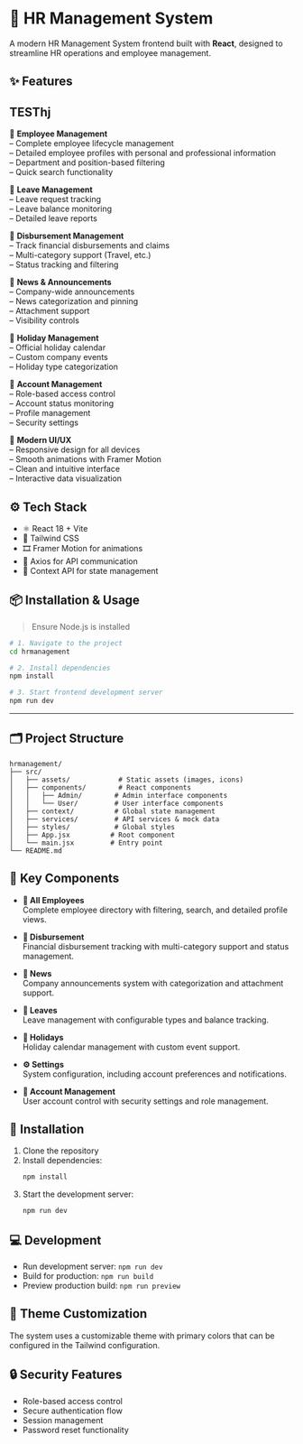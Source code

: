 # 💼 HR Management System

A modern HR Management System frontend built with **React**, designed to streamline HR operations and employee management.

## ✨ Features
## TESThj
🔹 **Employee Management**  
– Complete employee lifecycle management  
– Detailed employee profiles with personal and professional information  
– Department and position-based filtering  
– Quick search functionality  

🔹 **Leave Management**  
– Leave request tracking  
– Leave balance monitoring  
– Detailed leave reports  

🔹 **Disbursement Management**  
– Track financial disbursements and claims  
– Multi-category support (Travel, etc.)  
– Status tracking and filtering  

🔹 **News & Announcements**  
– Company-wide announcements  
– News categorization and pinning  
– Attachment support  
– Visibility controls  

🔹 **Holiday Management**  
– Official holiday calendar  
– Custom company events  
– Holiday type categorization  

🔹 **Account Management**  
– Role-based access control  
– Account status monitoring  
– Profile management  
– Security settings  

🔹 **Modern UI/UX**  
– Responsive design for all devices  
– Smooth animations with Framer Motion  
– Clean and intuitive interface  
– Interactive data visualization  



## ⚙️ Tech Stack

- ⚛️ React 18 + Vite  
- 🎨 Tailwind CSS  
- 🎞️ Framer Motion for animations  
- 🔄 Axios for API communication  
- 🎯 Context API for state management  



## 📦 Installation & Usage

> Ensure Node.js is installed

```bash
# 1. Navigate to the project
cd hrmanagement

# 2. Install dependencies
npm install

# 3. Start frontend development server
npm run dev
```

---

## 🗂️ Project Structure

```
hrmanagement/
├── src/
│   ├── assets/            # Static assets (images, icons)
│   ├── components/        # React components
│   │   ├── Admin/        # Admin interface components
│   │   └── User/         # User interface components
│   ├── context/          # Global state management
│   ├── services/         # API services & mock data
│   ├── styles/           # Global styles
│   ├── App.jsx          # Root component
│   └── main.jsx         # Entry point
└── README.md
```

## 📌 Key Components

- **👥 All Employees**  
  Complete employee directory with filtering, search, and detailed profile views.

- **💸 Disbursement**  
  Financial disbursement tracking with multi-category support and status management.

- **📰 News**  
  Company announcements system with categorization and attachment support.

- **🌿 Leaves**  
  Leave management with configurable types and balance tracking.

- **📅 Holidays**  
  Holiday calendar management with custom event support.

- **⚙️ Settings**  
  System configuration, including account preferences and notifications.

- **👤 Account Management**  
  User account control with security settings and role management.

## 🚀 Installation

1. Clone the repository
2. Install dependencies:
   ```bash
   npm install
   ```
3. Start the development server:
   ```bash
   npm run dev
   ```

## 💻 Development

- Run development server: `npm run dev`
- Build for production: `npm run build`
- Preview production build: `npm run preview`

## 🎨 Theme Customization

The system uses a customizable theme with primary colors that can be configured in the Tailwind configuration.

## 🔒 Security Features

- Role-based access control
- Secure authentication flow
- Session management
- Password reset functionality

